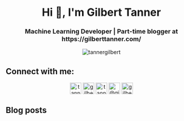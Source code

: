 <h1 align="center">Hi 👋, I'm Gilbert Tanner</h1>
<h3 align="center">Machine Learning Developer | Part-time blogger at https://gilberttanner.com/</h3>

<p align="center">
<img src="https://github-readme-stats.vercel.app/api?username=tannergilbert&show_icons=true" alt="tannergilbert" />
</p>


## Connect with me:
<p align="center">
<a href="https://twitter.com/tanner__gilbert" target="blank"><img align="center" src="https://cdn.jsdelivr.net/npm/simple-icons@3.0.1/icons/twitter.svg" alt="tanner__gilbert" height="30" width="30" /></a>
<a href="https://linkedin.com/in/gilbert-tanner" target="blank"><img align="center" src="https://cdn.jsdelivr.net/npm/simple-icons@3.0.1/icons/linkedin.svg" alt="gilbert-tanner" height="30" width="30" /></a>
<a href="https://kaggle.com/tannergi" target="blank"><img align="center" src="https://cdn.jsdelivr.net/npm/simple-icons@3.0.1/icons/kaggle.svg" alt="tannergi" height="30" width="30" /></a>
<a href="https://medium.com/@gilberttanner" target="blank"><img align="center" src="https://cdn.jsdelivr.net/npm/simple-icons@3.0.1/icons/medium.svg" alt="@gilberttanner" height="30" width="30" /></a>
<a href="https://www.youtube.com/c/gilbert tanner" target="blank"><img align="center" src="https://cdn.jsdelivr.net/npm/simple-icons@3.0.1/icons/youtube.svg" alt="gilbert tanner" height="30" width="30" /></a>
</p>

## Blog posts
<!-- BLOG-POST-LIST:START -->
<!-- BLOG-POST-LIST:END -->